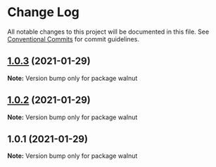 # Change Log

All notable changes to this project will be documented in this file.
See [Conventional Commits](https://conventionalcommits.org) for commit guidelines.

## [1.0.3](https://github.com/jlk1975/lerna/compare/v1.0.2...v1.0.3) (2021-01-29)

**Note:** Version bump only for package walnut





## [1.0.2](https://github.com/jlk1975/lerna/compare/v1.0.1...v1.0.2) (2021-01-29)

**Note:** Version bump only for package walnut





## 1.0.1 (2021-01-29)

**Note:** Version bump only for package walnut

